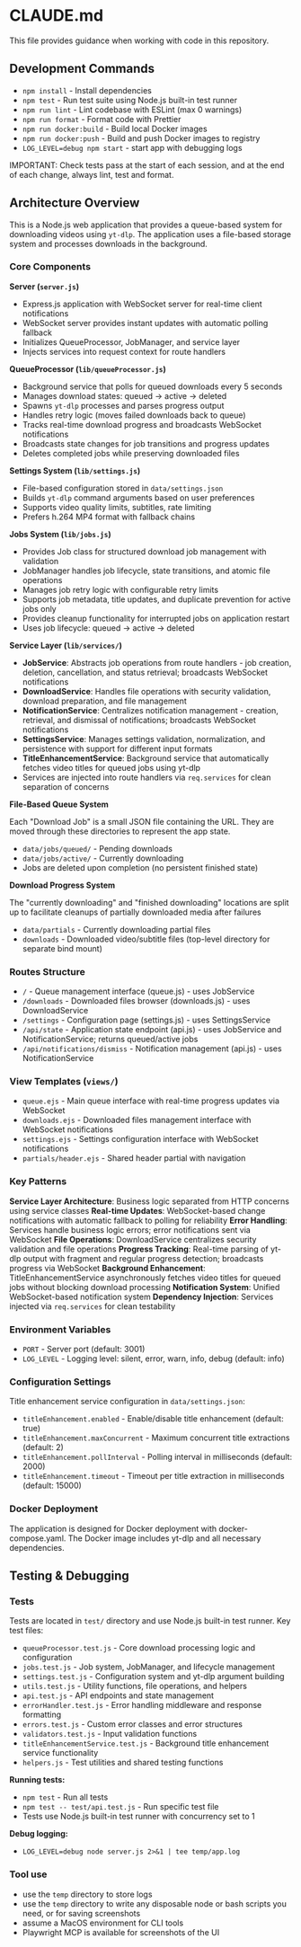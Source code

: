 # CLAUDE.md

This file provides guidance when working with code in this repository.

## Development Commands

- `npm install` - Install dependencies
- `npm test` - Run test suite using Node.js built-in test runner
- `npm run lint` - Lint codebase with ESLint (max 0 warnings)
- `npm run format` - Format code with Prettier
- `npm run docker:build` - Build local Docker images
- `npm run docker:push` - Build and push Docker images to registry
- `LOG_LEVEL=debug npm start` - start app with debugging logs

IMPORTANT: Check tests pass at the start of each session, and at the end of each change, always lint, test and format.

## Architecture Overview

This is a Node.js web application that provides a queue-based system for downloading videos using `yt-dlp`. The application uses a file-based storage system and processes downloads in the background.

### Core Components

**Server (`server.js`)**

- Express.js application with WebSocket server for real-time client notifications
- WebSocket server provides instant updates with automatic polling fallback
- Initializes QueueProcessor, JobManager, and service layer
- Injects services into request context for route handlers

**QueueProcessor (`lib/queueProcessor.js`)**

- Background service that polls for queued downloads every 5 seconds
- Manages download states: queued → active → deleted
- Spawns `yt-dlp` processes and parses progress output
- Handles retry logic (moves failed downloads back to queue)
- Tracks real-time download progress and broadcasts WebSocket notifications
- Broadcasts state changes for job transitions and progress updates
- Deletes completed jobs while preserving downloaded files

**Settings System (`lib/settings.js`)**

- File-based configuration stored in `data/settings.json`
- Builds `yt-dlp` command arguments based on user preferences
- Supports video quality limits, subtitles, rate limiting
- Prefers h.264 MP4 format with fallback chains

**Jobs System (`lib/jobs.js`)**

- Provides Job class for structured download job management with validation
- JobManager handles job lifecycle, state transitions, and atomic file operations
- Manages job retry logic with configurable retry limits
- Supports job metadata, title updates, and duplicate prevention for active jobs only
- Provides cleanup functionality for interrupted jobs on application restart
- Uses job lifecycle: queued → active → deleted

**Service Layer (`lib/services/`)**

- **JobService**: Abstracts job operations from route handlers - job creation, deletion, cancellation, and status retrieval; broadcasts WebSocket notifications
- **DownloadService**: Handles file operations with security validation, download preparation, and file management
- **NotificationService**: Centralizes notification management - creation, retrieval, and dismissal of notifications; broadcasts WebSocket notifications
- **SettingsService**: Manages settings validation, normalization, and persistence with support for different input formats
- **TitleEnhancementService**: Background service that automatically fetches video titles for queued jobs using yt-dlp
- Services are injected into route handlers via `req.services` for clean separation of concerns

**File-Based Queue System**

Each "Download Job" is a small JSON file containing the URL. They are moved through these directories to represent the app state.

- `data/jobs/queued/` - Pending downloads
- `data/jobs/active/` - Currently downloading
- Jobs are deleted upon completion (no persistent finished state)

**Download Progress System**

The "currently downloading" and "finished downloading" locations are split up to facilitate cleanups of partially downloaded media after failures

- `data/partials` - Currently downloading partial files
- `downloads` - Downloaded video/subtitle files (top-level directory for separate bind mount)

### Routes Structure

- `/` - Queue management interface (queue.js) - uses JobService
- `/downloads` - Downloaded files browser (downloads.js) - uses DownloadService
- `/settings` - Configuration page (settings.js) - uses SettingsService
- `/api/state` - Application state endpoint (api.js) - uses JobService and NotificationService; returns queued/active jobs
- `/api/notifications/dismiss` - Notification management (api.js) - uses NotificationService

### View Templates (`views/`)

- `queue.ejs` - Main queue interface with real-time progress updates via WebSocket
- `downloads.ejs` - Downloaded files management interface with WebSocket notifications
- `settings.ejs` - Settings configuration interface with WebSocket notifications
- `partials/header.ejs` - Shared header partial with navigation

### Key Patterns

**Service Layer Architecture**: Business logic separated from HTTP concerns using service classes
**Real-time Updates**: WebSocket-based change notifications with automatic fallback to polling for reliability
**Error Handling**: Services handle business logic errors; error notifications sent via WebSocket
**File Operations**: DownloadService centralizes security validation and file operations
**Progress Tracking**: Real-time parsing of yt-dlp output with fragment and regular progress detection; broadcasts progress via WebSocket
**Background Enhancement**: TitleEnhancementService asynchronously fetches video titles for queued jobs without blocking download processing
**Notification System**: Unified WebSocket-based notification system
**Dependency Injection**: Services injected via `req.services` for clean testability

### Environment Variables

- `PORT` - Server port (default: 3001)
- `LOG_LEVEL` - Logging level: silent, error, warn, info, debug (default: info)

### Configuration Settings

Title enhancement service configuration in `data/settings.json`:

- `titleEnhancement.enabled` - Enable/disable title enhancement (default: true)
- `titleEnhancement.maxConcurrent` - Maximum concurrent title extractions (default: 2)
- `titleEnhancement.pollInterval` - Polling interval in milliseconds (default: 2000)
- `titleEnhancement.timeout` - Timeout per title extraction in milliseconds (default: 15000)

### Docker Deployment

The application is designed for Docker deployment with docker-compose.yaml. The Docker image includes yt-dlp and all necessary dependencies.

## Testing & Debugging

### Tests

Tests are located in `test/` directory and use Node.js built-in test runner. Key test files:

- `queueProcessor.test.js` - Core download processing logic and configuration
- `jobs.test.js` - Job system, JobManager, and lifecycle management
- `settings.test.js` - Configuration system and yt-dlp argument building
- `utils.test.js` - Utility functions, file operations, and helpers
- `api.test.js` - API endpoints and state management
- `errorHandler.test.js` - Error handling middleware and response formatting
- `errors.test.js` - Custom error classes and error structures
- `validators.test.js` - Input validation functions
- `titleEnhancementService.test.js` - Background title enhancement service functionality
- `helpers.js` - Test utilities and shared testing functions

**Running tests:**

- `npm test` - Run all tests
- `npm test -- test/api.test.js` - Run specific test file
- Tests use Node.js built-in test runner with concurrency set to 1

**Debug logging:**

- `LOG_LEVEL=debug node server.js 2>&1 | tee temp/app.log`

### Tool use

- use the `temp` directory to store logs
- use the `temp` directory to write any disposable node or bash scripts you need, or for saving screenshots
- assume a MacOS environment for CLI tools
- Playwright MCP is available for screenshots of the UI
